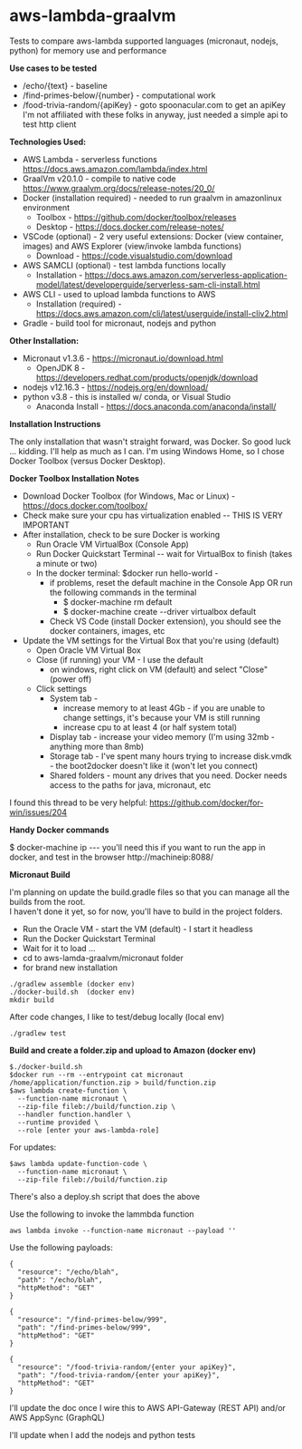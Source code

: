 # aws-lambda-graalvm

Tests to compare aws-lambda supported languages (micronaut, nodejs, python) for memory use and performance

**Use cases to be tested**

* /echo/{text}                    - baseline
* /find-primes-below/{number}     - computational work
* /food-trivia-random/{apiKey}    - goto spoonacular.com to get an apiKey
                                    I'm not affiliated with these folks in anyway,
                                    just needed a simple api to test http client

**Technologies Used:**

* AWS Lambda                      - serverless functions <https://docs.aws.amazon.com/lambda/index.html>
* GraalVm v20.1.0                 - compile to native code <https://www.graalvm.org/docs/release-notes/20_0/>
* Docker (installation required)  - needed to run graalvm in amazonlinux environment
  * Toolbox                       - <https://github.com/docker/toolbox/releases>
  * Desktop                       - <https://docs.docker.com/release-notes/>
* VSCode (optional)               - 2 very useful extensions: Docker (view container, images) and AWS Explorer (view/invoke lambda functions)
  * Download                      - <https://code.visualstudio.com/download>
* AWS SAMCLI (optional)           - test lambda functions locally
  * Installation                  - <https://docs.aws.amazon.com/serverless-application-model/latest/developerguide/serverless-sam-cli-install.html>
* AWS CLI                         - used to upload lambda functions to AWS
  * Installation (required)       - <https://docs.aws.amazon.com/cli/latest/userguide/install-cliv2.html>
* Gradle                          - build tool for micronaut, nodejs and python

**Other Installation:**

* Micronaut v1.3.6                - <https://micronaut.io/download.html>
  * OpenJDK 8                     - <https://developers.redhat.com/products/openjdk/download>
* nodejs v12.16.3                 - <https://nodejs.org/en/download/>
* python v3.8                     - this is installed w/ conda, or Visual Studio
  * Anaconda Install              - <https://docs.anaconda.com/anaconda/install/>

**Installation Instructions**

The only installation that wasn't straight forward, was Docker.  So good luck ... kidding.  I'll help as much as I can.
I'm using Windows Home, so I chose Docker Toolbox (versus Docker Desktop).

**Docker Toolbox Installation Notes**

* Download Docker Toolbox (for Windows, Mac or Linux) - https://docs.docker.com/toolbox/ 
* Check make sure your cpu has virtualization enabled -- THIS IS VERY IMPORTANT
* After installation, check to be sure Docker is working
  * Run Oracle VM VirtualBox (Console App)
  * Run Docker Quickstart Terminal -- wait for VirtualBox to finish (takes a minute or two)
  * In the docker terminal: $docker run hello-world -
    * if problems, reset the default machine in the Console App OR run the following commands in the terminal
      * $ docker-machine rm default
      * $ docker-machine create --driver virtualbox default
    * Check VS Code (install Docker extension), you should see the docker containers, images, etc
* Update the VM settings for the Virtual Box that you're using (default)
  * Open Oracle VM Virtual Box
  * Close (if running) your VM - I use the default
    * on windows, right click on VM (default) and select "Close" (power off)
  * Click settings
    * System tab -
      * increase memory to at least 4Gb - if you are unable to change settings, it's because your VM is still running
      * increase cpu to at least 4 (or half system total)
    * Display tab - increase your video memory (I'm using 32mb - anything more than 8mb)
    * Storage tab - I've spent many hours trying to increase disk.vmdk - the boot2docker doesn't like it (won't let you connect)
    * Shared folders - mount any drives that you need.  Docker needs access to the paths for java, micronaut, etc

I found this thread to be very helpful: <https://github.com/docker/for-win/issues/204>

**Handy Docker commands**

$ docker-machine ip  --- you'll need this if you want to run the app in docker, and test in the browser http://machineip:8088/

**Micronaut Build**

I'm planning on update the build.gradle files so that you can manage all the builds from the root.  
I haven't done it yet, so for now, you'll have to build in the project folders.

* Run the Oracle VM - start the VM (default) - I start it headless
* Run the Docker Quickstart Terminal
* Wait for it to load ...
* cd to aws-lamda-graalvm/micronaut folder
* for brand new installation

```
./gradlew assemble (docker env)
./docker-build.sh  (docker env)
mkdir build

```

After code changes, I like to test/debug locally (local env) 

```
./gradlew test  

```

**Build and create a folder.zip and upload to Amazon (docker env)**

```
$./docker-build.sh
$docker run --rm --entrypoint cat micronaut  /home/application/function.zip > build/function.zip
$aws lambda create-function \
  --function-name micronaut \
  --zip-file fileb://build/function.zip \
  --handler function.handler \
  --runtime provided \
  --role [enter your aws-lambda-role]

```

For updates:

```
$aws lambda update-function-code \
  --function-name micronaut \
  --zip-file fileb://build/function.zip

```

There's also a deploy.sh script that does the above

Use the following to invoke the lammbda function

```
aws lambda invoke --function-name micronaut --payload ''

```

Use the following payloads:

```
{
  "resource": "/echo/blah",
  "path": "/echo/blah",
  "httpMethod": "GET"
}
```

```
{
  "resource": "/find-primes-below/999",
  "path": "/find-primes-below/999",
  "httpMethod": "GET"
}
```

```
{
  "resource": "/food-trivia-random/{enter your apiKey}",
  "path": "/food-trivia-random/{enter your apiKey}",
  "httpMethod": "GET"
}
```

I'll update the doc once I wire this to AWS API-Gateway (REST API) and/or AWS AppSync (GraphQL)

I'll update when I add the nodejs and python tests
